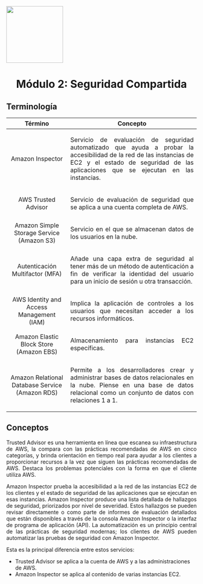 <p align="left">
  <img src="https://semanadelcannabis.cayetano.edu.pe/assets/img/logo-upch.png" width="150">
  <h1 align="center">Módulo 2: Seguridad Compartida</h1>
</p>

## Terminología

| Término  | Concepto  |
| :------------: | :------------: |
| Amazon Inspector  | <p align="justify">Servicio de evaluación de seguridad automatizado que ayuda a probar la accesibilidad de la red de las instancias de EC2 y el estado de seguridad de las aplicaciones que se ejecutan en las instancias.</p>  |
| AWS Trusted Advisor  | <p align="justify">Servicio de evaluación de seguridad que se aplica a una cuenta completa de AWS. </p>  |
| Amazon Simple Storage Service (Amazon S3) | <p align="justify">Servicio en el que se almacenan datos de los usuarios en la nube.</p>  |
| Autenticación Multifactor (MFA)  | <p align="justify">Añade una capa extra de seguridad al tener más de un método de autenticación a fin de verificar la identidad del usuario para un inicio de sesión u otra transacción.</p>  |
| AWS Identity and Access Management (IAM)  | <p align="justify">Implica la aplicación de controles a los usuarios que necesitan acceder a los recursos informáticos.</p>  |
| Amazon Elastic Block Store (Amazon EBS)  | <p align="justify">Almacenamiento para instancias EC2 específicas.</p>  |
| Amazon Relational Database Service (Amazon RDS)  | <p align="justify">Permite a los desarrolladores crear y administrar bases de datos relacionales en la nube. Piense en una base de datos relacional como un conjunto de datos con relaciones 1 a 1.</p>  |

## Conceptos
<p align="justify">
Trusted Advisor es una herramienta en línea que escanea su infraestructura de AWS, la compara con las prácticas recomendadas de AWS en cinco categorías, y brinda orientación en tiempo real para ayudar a los clientes a proporcionar recursos a la vez que siguen las prácticas recomendadas de AWS. Destaca los problemas potenciales con la forma en que el cliente utiliza AWS.</p>

<p align="justify">
Amazon Inspector prueba la accesibilidad a la red de las instancias EC2 de los clientes y el estado de seguridad de las aplicaciones que se ejecutan en esas instancias. Amazon Inspector produce una lista detallada de hallazgos de seguridad, priorizados por nivel de severidad. Estos hallazgos se pueden revisar directamente o como parte de informes de evaluación detallados que están disponibles a través de la consola Amazon Inspector o la interfaz de programa de aplicación (API). La automatización es un principio central de las prácticas de seguridad modernas; los clientes de AWS pueden automatizar las pruebas de seguridad con Amazon Inspector.</p>

Esta es la principal diferencia entre estos servicios:

- Trusted Advisor se aplica a la cuenta de AWS y a las administraciones de AWS.
- Amazon Inspector se aplica al contenido de varias instancias EC2.
